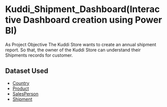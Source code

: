 # Kuddi_Shipment_Dashboard(Interactive Dashboard creation using Power BI)
As Project Objective
The Kuddi Store wants to create an annual shipment report. So that, the owner of the Kuddi Store can understand their Shipments records for customer.

## Dataset Used
- <a href="">Country</a>
- <a href="">Product</a>
- <a href="">SalesPerson</a>
- <a href="">Shipment</a>
